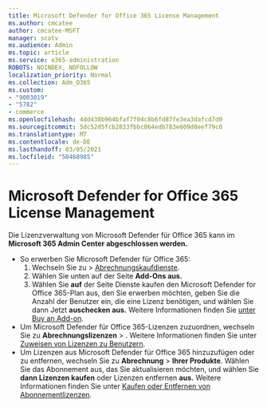```yaml
---
title: Microsoft Defender for Office 365 License Management
ms.author: cmcatee
author: cmcatee-MSFT
manager: scotv
ms.audience: Admin
ms.topic: article
ms.service: o365-administration
ROBOTS: NOINDEX, NOFOLLOW
localization_priority: Normal
ms.collection: Adm_O365
ms.custom:
- "9003019"
- "5782"
- commerce
ms.openlocfilehash: 4dd438b964bfaf7f04c8b6fd87fe3ea3dafcd7d0
ms.sourcegitcommit: 5dc52d5fcb2833fbbc064edb783e609d8eef79c0
ms.translationtype: MT
ms.contentlocale: de-DE
ms.lasthandoff: 03/05/2021
ms.locfileid: "50468985"
---
```

# <a name="microsoft-defender-for-office-365-license-management"></a>Microsoft Defender for Office 365 License Management

Die Lizenzverwaltung von Microsoft Defender für Office 365 kann im **Microsoft 365 Admin Center abgeschlossen werden.**

- So erwerben Sie Microsoft Defender für Office 365:
    1. Wechseln Sie zu  >  [Abrechnungskaufdienste](https://go.microsoft.com/fwlink/p/?linkid=868433).
    2. Wählen Sie unten auf der Seite **Add-Ons aus.**
    3. Wählen Sie **auf** der Seite Dienste kaufen den Microsoft Defender for Office 365-Plan aus, den Sie erwerben möchten, geben Sie die Anzahl der Benutzer ein, die eine Lizenz benötigen, und wählen Sie dann Jetzt **auschecken aus.** Weitere Informationen finden Sie [unter Buy an Add-on](https://docs.microsoft.com/microsoft-365/commerce/buy-or-edit-an-add-on).
- Um Microsoft Defender für Office 365-Lizenzen zuzuordnen, wechseln Sie zu **Abrechnungslizenzen**  >  . Weitere Informationen finden Sie unter [Zuweisen von Lizenzen zu Benutzern](https://docs.microsoft.com/microsoft-365/admin/manage/assign-licenses-to-users).
- Um Lizenzen aus Microsoft Defender für Office 365 hinzuzufügen oder zu entfernen, wechseln Sie zu **Abrechnung**  >  **Ihrer Produkte**. Wählen Sie das Abonnement aus, das Sie aktualisieren möchten, und wählen Sie **dann Lizenzen kaufen** oder Lizenzen entfernen **aus.** Weitere Informationen finden Sie unter [Kaufen oder Entfernen von Abonnementlizenzen](https://docs.microsoft.com/microsoft-365/commerce/licenses/buy-licenses).